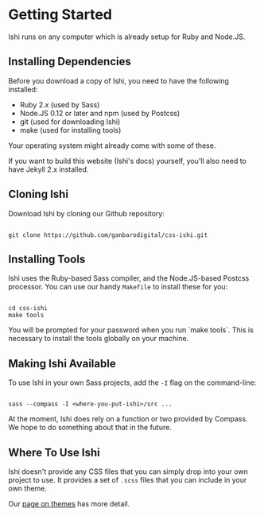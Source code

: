 # Getting Started

Ishi runs on any computer which is already setup for Ruby and Node.JS.

## Installing Dependencies

Before you download a copy of Ishi, you need to have the following installed:

* Ruby 2.x (used by Sass)
* Node.JS 0.12 or later and npm (used by Postcss)
* git (used for downloading Ishi)
* make (used for installing tools)

Your operating system might already come with some of these.

If you want to build this website (Ishi's docs) yourself, you'll also need to have Jekyll 2.x installed.

## Cloning Ishi

Download Ishi by cloning our Github repository:

<pre class="language-bash command-line" data-user="you" data-host="localhost"><code class="language-bash">
git clone https://github.com/ganbarodigital/css-ishi.git
</code></pre>

## Installing Tools

Ishi uses the Ruby-based Sass compiler, and the Node.JS-based Postcss processor. You can use our handy `Makefile` to install these for you:

<pre class="language-bash command-line" data-user="you" data-host="localhost"><code class="language-bash">
cd css-ishi
make tools
</code></pre>

<div class="callout attention" markdown="1">
You will be prompted for your password when you run `make tools`. This is necessary to install the tools globally on your machine.
</div>

## Making Ishi Available

To use Ishi in your own Sass projects, add the `-I` flag on the command-line:

<pre class="language-bash command-line" data-user="you" data-host="localhost"><code class="language-bash">
sass --compass -I &lt;where-you-put-ishi&gt;/src ...
</code></pre>

At the moment, Ishi does rely on a function or two provided by Compass. We hope to do something about that in the future.

## Where To Use Ishi

Ishi doesn't provide any CSS files that you can simply drop into your own project to use. It provides a set of `.scss` files that you can include in your own theme.

Our [page on themes](themes/) has more detail.
